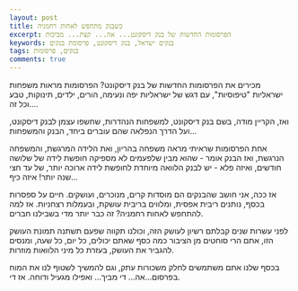 ```yaml
---
layout: post
title: כשבנק מתחפש לאחות רחמניה
excerpt: הפרסומות החדשות של בנק דיסקונט... אה... קצת... מביכות
keywords: בנקים ישראל, בנק דיסקונט, פרסומת בנקים
tags: בנקים, פרסומות
comments: true
---
```

מכירים את הפרסומות החדשות של בנק דיסקונט? הפרסומות מראות משפחות ישראליות "טיפוסיות", עם דגש של ישראליות יפה ונעימה, הורים, ילדים, תינוקות, טבע וכל זה....

ואז, הקריין מודה, בשם בנק דיסקונט, למשפחות הנהדרות, שחשפו עצמן לבנק דיסקונט, ועל הדרך הנפלאה שהם עוברים ביחד, הבנק והמשפחות...

אחת הפרסומות שראיתי מראה משפחה בהריון, ואת הלידה המרגשת, והמשפחה הנרגשת, ואז הבנק אומר - שהוא מבין שלפעמים לא מספיקה חופשת לידה של שלושה חודשים, ואיזה פלא - יש לבנק הלוואה מיוחדת לחופשת לידה ארוכה יותר, של עד חצי שנה יותר! איזה כיף...

אז ככה, אני חושב שהבנקים הם מוסדות קרים, מנוכרים, ועושקים. חיים על ספסרות בכסף, נותנים ריבית אפסית, ומלווים בריבית עושקת, ובעמלות רצחניות. אז למה להתחפש לאחות רחמניה? זה כבר יותר מדי בשבילנו חברים.

לפני עשרות שנים קבלתם רשיון לעושק הזה, וכולנו תקווה שפעם תשתנה תמונת העושק הזו, אתם הרי סוחטים מן הציבור כמה כסף שאתם יכולים, כל יום, כל שעה, ומנסים להגביר את העושק, בעזרת כל מיני הלוואות מוזרות.

בכסף שלנו אתם משתמשים לחלק משכורות עתק, וגם להמשיך לשטוף לנו את המוח בפרסום...אה... די מביך... ואפילו מגעיל ודוחה. אז די.
